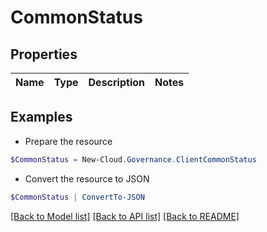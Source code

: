 # CommonStatus
## Properties

Name | Type | Description | Notes
------------ | ------------- | ------------- | -------------

## Examples

- Prepare the resource
```powershell
$CommonStatus = New-Cloud.Governance.ClientCommonStatus 
```

- Convert the resource to JSON
```powershell
$CommonStatus | ConvertTo-JSON
```

[[Back to Model list]](../README.md#documentation-for-models) [[Back to API list]](../README.md#documentation-for-api-endpoints) [[Back to README]](../README.md)

